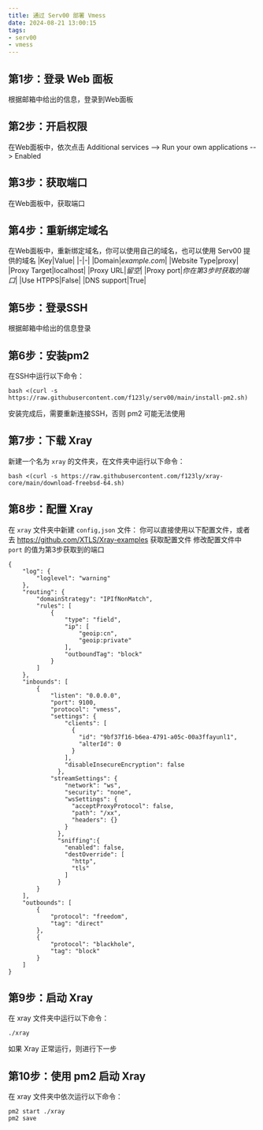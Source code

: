 ```yaml
---
title: 通过 Serv00 部署 Vmess
date: 2024-08-21 13:00:15
tags:
- serv00
- vmess
---
```


## 第1步：登录 Web 面板
根据邮箱中给出的信息，登录到Web面板

## 第2步：开启权限
在Web面板中，依次点击 Additional services --> Run your own applications --> Enabled

## 第3步：获取端口
在Web面板中，获取端口

## 第4步：重新绑定域名
在Web面板中，重新绑定域名，你可以使用自己的域名，也可以使用 Serv00 提供的域名
|Key|Value|
|-|-|
|Domain|*example.com*|
|Website Type|proxy|
|Proxy Target|localhost|
|Proxy URL|*留空*|
|Proxy port|*你在第3步时获取的端口*|
|Use HTPPS|False|
|DNS support|True|

## 第5步：登录SSH
根据邮箱中给出的信息登录

## 第6步：安装pm2
在SSH中运行以下命令：
``` shell
bash <(curl -s https://raw.githubusercontent.com/f123ly/serv00/main/install-pm2.sh)
```
安装完成后，需要重新连接SSH，否则 pm2 可能无法使用

## 第7步：下载 Xray
新建一个名为 `xray` 的文件夹，在文件夹中运行以下命令：
``` shell
bash <(curl -s https://raw.githubusercontent.com/f123ly/xray-core/main/download-freebsd-64.sh)
```

## 第8步：配置 Xray
在 `xray` 文件夹中新建 `config,json` 文件：
你可以直接使用以下配置文件，或者去 https://github.com/XTLS/Xray-examples 获取配置文件
修改配置文件中 `port` 的值为第3步获取到的端口
```
{
    "log": {
        "loglevel": "warning"
    },
    "routing": {
        "domainStrategy": "IPIfNonMatch",
        "rules": [
            {
                "type": "field",
                "ip": [
                    "geoip:cn",
                    "geoip:private"
                ],
                "outboundTag": "block"
            }
        ]
    },
    "inbounds": [
        {
            "listen": "0.0.0.0",
            "port": 9100,
            "protocol": "vmess",
            "settings": {
                "clients": [
                  {
                    "id": "9bf37f16-b6ea-4791-a05c-00a3ffayunl1",
                    "alterId": 0
                  }
                ],
                "disableInsecureEncryption": false
              },
            "streamSettings": {
                "network": "ws",
                "security": "none",
                "wsSettings": {
                  "acceptProxyProtocol": false,
                  "path": "/xx",
                  "headers": {}
                }
              },
              "sniffing":{
                "enabled": false,
                "destOverride": [
                  "http",
                  "tls"
                ]
              }
        }
    ],
    "outbounds": [
        {
            "protocol": "freedom",
            "tag": "direct"
        },
        {
            "protocol": "blackhole",
            "tag": "block"
        }
    ]
}
```

## 第9步：启动 Xray
在 xray 文件夹中运行以下命令：
``` shell
./xray
```
如果 Xray 正常运行，则进行下一步

## 第10步：使用 pm2 启动 Xray
在 xray 文件夹中依次运行以下命令：
``` shell
pm2 start ./xray
pm2 save
```
